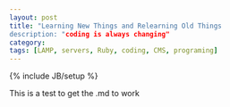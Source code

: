 ```yaml
---
layout: post
title: "Learning New Things and Relearning Old Things
description: "coding is always changing"
category: 
tags: [LAMP, servers, Ruby, coding, CMS, programing]
---
```


{% include JB/setup %}

This is a test to get the .md to work
